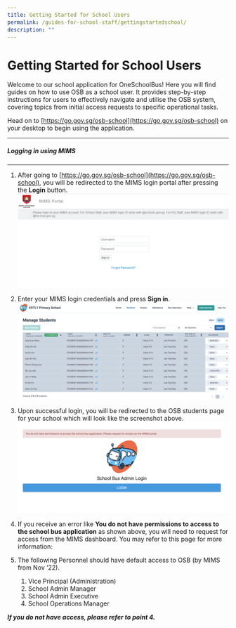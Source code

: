 ```yaml
---
title: Getting Started for School Users
permalink: /guides-for-school-staff/gettingstartedschool/
description: ""
---
```

# Getting Started for School Users

Welcome to our school application for OneSchoolBus! Here you will find guides on how to use OSB as a school user. It provides step-by-step instructions for users to effectively navigate and utilise the OSB system, covering topics from initial access requests to specific operational tasks. 

Head on to [https://go.gov.sg/osb-school](https://go.gov.sg/osb-school) on your desktop to begin using the application.

* * *

##### Logging in using MIMS
---------------------

1.  After going to [https://go.gov.sg/osb-school](https://go.gov.sg/osb-school), you will be redirected to the MIMS login portal after pressing the **Login** button.
![](/images/mimsloginpage.png)

2.  Enter your MIMS login credentials and press **Sign in**.
![](/images/School/Getting%20started%20school%20users/screenshot%202023-10-03%20094621.png)
    
3.  Upon successful login, you will be redirected to the OSB students page for your school which will look like the screenshot above.
![](/images/osbschoolloginissue.png)
    
4.  If you receive an error like **You do not have permissions to access to the school bus application** as shown above, you will need to request for access from the MIMS dashboard. You may refer to this page for more information: 
    
5.  The following Personnel should have default access to OSB (by MIMS from Nov ‘22).
    
    1.  Vice Principal (Administration)
    2.  School Admin Manager
    3.  School Admin Executive
    4.  School Operations Manager

_************************If you do not have access, please refer to point 4.************************_
